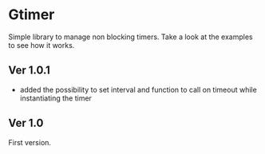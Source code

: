 # Gtimer
Simple library to manage non blocking timers.
Take a look at the examples to see how it works. 

Ver 1.0.1
---------
- added the possibility to set interval and function to call on timeout while instantiating the timer

Ver 1.0
-------
First version.